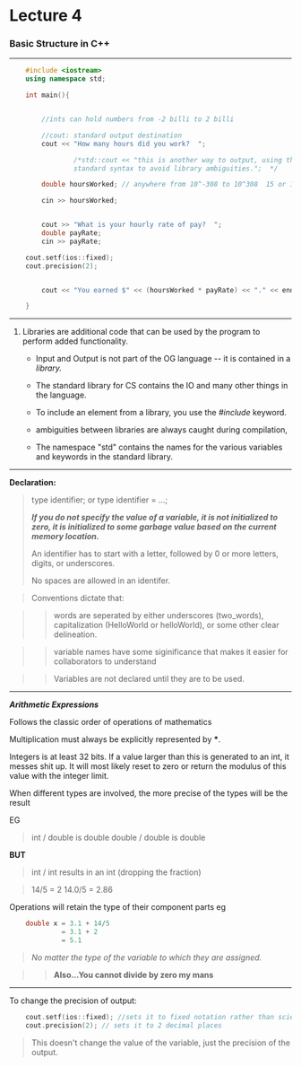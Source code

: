 <h1>Lecture 4</h1>

<h3>Basic Structure in C++</h3>

---

``` c++
    #include <iostream>
    using namespace std;

    int main(){


        //ints can hold numbers from -2 billi to 2 billi

        //cout: standard output destination
        cout << "How many hours did you work?  ";

                /*std::cout << "this is another way to output, using the
                standard syntax to avoid library ambiguities.";  */

        double hoursWorked; // anywhere from 10^-308 to 10^308  15 or 16 sig digs

        cin >> hoursWorked;


        cout >> "What is your hourly rate of pay?  ";
        double payRate;
        cin >> payRate;

    cout.setf(ios::fixed);
    cout.precision(2);


        cout << "You earned $" << (hoursWorked * payRate) << "." << endl;

    }

```



---


1. Libraries are additional code that can be used by the program to perform added functionality.
    * Input and Output is not part of the OG language -- it is contained in a _library._

    * The standard library for CS contains the IO and many other things in the language.

    * To include an element from a library, you use the  _#include_ keyword.

    * ambiguities between libraries are always caught during compilation,

    * The namespace "std" contains the names for the various variables and keywords in the standard library.

---

__Declaration:__
> type identifier;
> or
> type identifier = ...;
>
> ***If you do not specify the value of a variable, it is not initialized to zero, it is initialized to some garbage value based on the current memory location.***
>  
> An identifier has to start with a letter, followed by 0 or more letters, digits, or underscores.
>
> No spaces are allowed in an identifer.

>Conventions dictate that:

>> words are seperated by either underscores (two_words), capitalization (HelloWorld or helloWorld), or some other clear delineation.

>> variable names have some siginificance that makes it easier for collaborators to understand

>> Variables are not declared until they are to be used.

---

__*Arithmetic Expressions*__

Follows the classic order of operations of mathematics

Multiplication must always be explicitly represented by __*__.

Integers is at least 32 bits. If a value larger than this is generated to an int, it messes shit up. It will most likely reset to zero or return the modulus of this value with the integer limit.

When different types are involved, the more precise of the types will be the result  

EG

>int / double is double
>double / double is double

__BUT__

>int / int results in an int (dropping the fraction)

>14/5 = 2
>14.0/5 = 2.86

Operations will retain the type of their component parts
eg

        
``` c++
    double x = 3.1 + 14/5
             = 3.1 + 2
             = 5.1      
```


>*No matter the type of the variable to which they are assigned.*

>>**Also...You cannot divide by zero my mans**

---

To change the precision of output:
        
``` c++
    cout.setf(ios::fixed); //sets it to fixed notation rather than scientific
    cout.precision(2); // sets it to 2 decimal places 
```


>This doesn't change the value of the variable, just the precision of the output.

